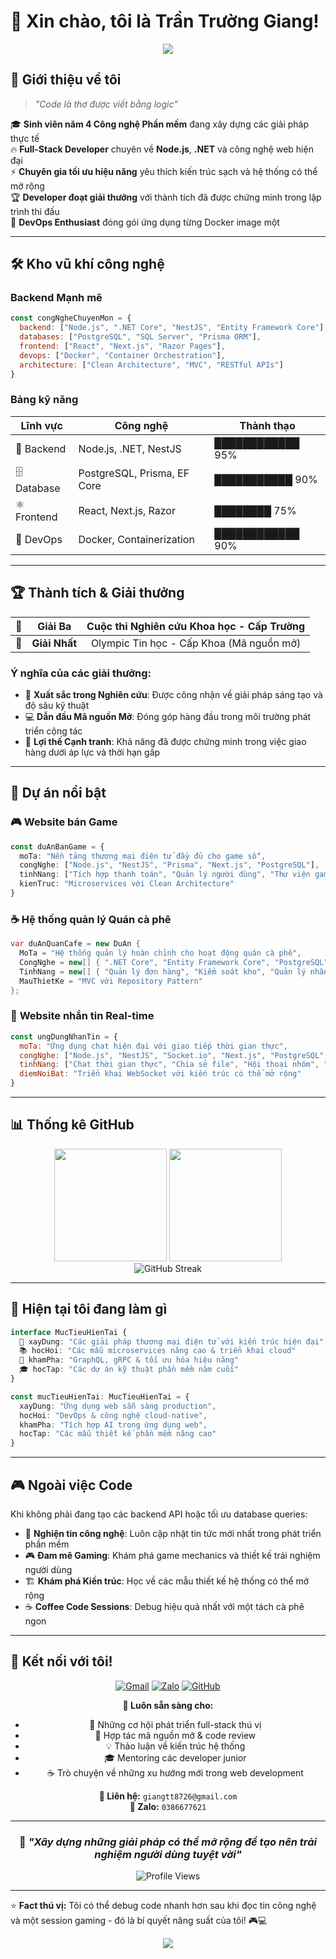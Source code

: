 # 🚀 Xin chào, tôi là Trần Trường Giang!

<div align="center">
  <img src="https://readme-typing-svg.herokuapp.com/?lines=Sinh+viên+Công+nghệ+Phần+mềm;Backend+Developer;NestJS+Enthusiast;Docker+Ninja;Tech+Explorer&font=Fira%20Code&center=true&width=450&height=50&duration=4000&pause=1000">
</div>

## 🎯 Giới thiệu về tôi

> *"Code là thơ được viết bằng logic"*

🎓 **Sinh viên năm 4 Công nghệ Phần mềm** đang xây dựng các giải pháp thực tế  
🔥 **Full-Stack Developer** chuyên về **Node.js**, **.NET** và công nghệ web hiện đại  
⚡ **Chuyên gia tối ưu hiệu năng** yêu thích kiến trúc sạch và hệ thống có thể mở rộng  
🏆 **Developer đoạt giải thưởng** với thành tích đã được chứng minh trong lập trình thi đấu  
🐳 **DevOps Enthusiast** đóng gói ứng dụng từng Docker image một  

---

## 🛠️ Kho vũ khí công nghệ

### **Backend Mạnh mẽ**
```javascript
const congNgheChuyenMon = {
  backend: ["Node.js", ".NET Core", "NestJS", "Entity Framework Core"],
  databases: ["PostgreSQL", "SQL Server", "Prisma ORM"],
  frontend: ["React", "Next.js", "Razor Pages"],
  devops: ["Docker", "Container Orchestration"],
  architecture: ["Clean Architecture", "MVC", "RESTful APIs"]
}
```

### **Bảng kỹ năng**
| **Lĩnh vực** | **Công nghệ** | **Thành thạo** |
|--------------|---------------|----------------|
| 🚀 Backend | Node.js, .NET, NestJS | ████████████ 95% |
| 🗄️ Database | PostgreSQL, Prisma, EF Core | ███████████ 90% |
| ⚛️ Frontend | React, Next.js, Razor | ████████ 75% |
| 🐳 DevOps | Docker, Containerization | ████████████ 90% |

---

## 🏆 Thành tích & Giải thưởng

<div align="center">
  
| 🥉 | **Giải Ba** | Cuộc thi Nghiên cứu Khoa học - Cấp Trường |
|:-:|:-:|:-:|
| 🥇 | **Giải Nhất** | Olympic Tin học - Cấp Khoa (Mã nguồn mở) |

</div>

### **Ý nghĩa của các giải thưởng:**
- 🔬 **Xuất sắc trong Nghiên cứu**: Được công nhận về giải pháp sáng tạo và độ sâu kỹ thuật
- 💻 **Dẫn đầu Mã nguồn Mở**: Đóng góp hàng đầu trong môi trường phát triển cộng tác
- 🎯 **Lợi thế Cạnh tranh**: Khả năng đã được chứng minh trong việc giao hàng dưới áp lực và thời hạn gấp

---

## 🌟 Dự án nổi bật

### 🎮 **Website bán Game**
```typescript
const duAnBanGame = {
  moTa: "Nền tảng thương mại điện tử đầy đủ cho game số",
  congNghe: ["Node.js", "NestJS", "Prisma", "Next.js", "PostgreSQL"],
  tinhNang: ["Tích hợp thanh toán", "Quản lý người dùng", "Thư viện game", "Dashboard quản trị"],
  kienTruc: "Microservices với Clean Architecture"
}
```

### ☕ **Hệ thống quản lý Quán cà phê**
```csharp
var duAnQuanCafe = new DuAn {
  MoTa = "Hệ thống quản lý hoàn chỉnh cho hoạt động quán cà phê",
  CongNghe = new[] { ".NET Core", "Entity Framework Core", "PostgreSQL", "Razor Pages" },
  TinhNang = new[] { "Quản lý đơn hàng", "Kiểm soát kho", "Quản lý nhân viên", "Báo cáo" },
  MauThietKe = "MVC với Repository Pattern"
};
```

### 💬 **Website nhắn tin Real-time**
```javascript
const ungDungNhanTin = {
  moTa: "Ứng dụng chat hiện đại với giao tiếp thời gian thực",
  congNghe: ["Node.js", "NestJS", "Socket.io", "Next.js", "PostgreSQL", "Prisma"],
  tinhNang: ["Chat thời gian thực", "Chia sẻ file", "Hội thoại nhóm", "Lịch sử tin nhắn"],
  diemNoiBat: "Triển khai WebSocket với kiến trúc có thể mở rộng"
}
```

---

## 📊 Thống kê GitHub

<div align="center">
  <img height="180em" src="https://github-readme-stats.vercel.app/api?username=GiangTechiee&show_icons=true&theme=tokyonight&include_all_commits=true&count_private=true"/>
  <img height="180em" src="https://github-readme-stats.vercel.app/api/top-langs/?username=GiangTechiee&layout=compact&langs_count=8&theme=tokyonight"/>
</div>

<div align="center">
  <img src="https://github-readme-streak-stats.herokuapp.com/?user=GiangTechiee&theme=tokyonight" alt="GitHub Streak" />
</div>

---

## 🎨 Hiện tại tôi đang làm gì

```typescript
interface MucTieuHienTai {
  🔧 xayDung: "Các giải pháp thương mại điện tử với kiến trúc hiện đại"
  📚 hocHoi: "Các mẫu microservices nâng cao & triển khai cloud"
  🎯 khamPha: "GraphQL, gRPC & tối ưu hóa hiệu năng"
  🎓 hocTap: "Các dự án kỹ thuật phần mềm năm cuối"
}

const mucTieuHienTai: MucTieuHienTai = {
  xayDung: "Ứng dụng web sẵn sàng production",
  hocHoi: "DevOps & công nghệ cloud-native", 
  khamPha: "Tích hợp AI trong ứng dụng web",
  hocTap: "Các mẫu thiết kế phần mềm nâng cao"
}
```

---

## 🎮 Ngoài việc Code

Khi không phải đang tạo các backend API hoặc tối ưu database queries:

- 📰 **Nghiện tin công nghệ**: Luôn cập nhật tin tức mới nhất trong phát triển phần mềm
- 🎮 **Đam mê Gaming**: Khám phá game mechanics và thiết kế trải nghiệm người dùng
- 🏗️ **Khám phá Kiến trúc**: Học về các mẫu thiết kế hệ thống có thể mở rộng
- ☕ **Coffee Code Sessions**: Debug hiệu quả nhất với một tách cà phê ngon

---

## 🤝 Kết nối với tôi!

<div align="center">

[![Gmail](https://img.shields.io/badge/Gmail-D14836?logo=gmail&logoColor=white)](mailto:giangtt8726@gmail.com)
[![Zalo](https://img.shields.io/badge/Zalo-0068FF?logo=zalo&logoColor=white)](tel:0386677621)
[![GitHub](https://img.shields.io/badge/GitHub-%23121011.svg?logo=github&logoColor=white)](https://github.com/GiangTechiee)

**💬 Luôn sẵn sàng cho:**
- 🚀 Những cơ hội phát triển full-stack thú vị
- 🤝 Hợp tác mã nguồn mở & code review
- 💡 Thảo luận về kiến trúc hệ thống
- 🎓 Mentoring các developer junior
- ☕ Trò chuyện về những xu hướng mới trong web development

**📧 Liên hệ:** `giangtt8726@gmail.com`  
**📱 Zalo:** `0386677621`

</div>

---

<div align="center">
  
### 💭 *"Xây dựng những giải pháp có thể mở rộng để tạo nên trải nghiệm người dùng tuyệt vời"*

![Profile Views](https://komarev.com/ghpvc/?username=GiangTechiee&color=brightgreen&style=flat-square)

</div>

---

⭐ **Fact thú vị:** Tôi có thể debug code nhanh hơn sau khi đọc tin công nghệ và một session gaming - đó là bí quyết năng suất của tôi! 🎮💻

<div align="center">
  <img src="https://github-readme-activity-graph.vercel.app/graph?username=GiangTechiee&theme=tokyo-night&hide_border=true" />
</div>

